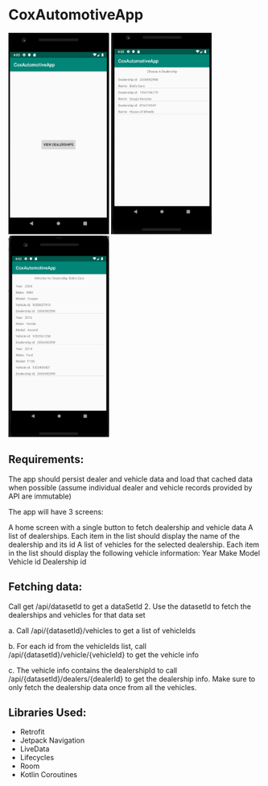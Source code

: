 # CoxAutomotiveApp

<img src="https://github.com/laurenyew/CoxAutomotiveApp/blob/master/Screenshots/Home.png" width="200" height="400" /> <img src="https://github.com/laurenyew/CoxAutomotiveApp/blob/master/Screenshots/Dealerships.png" width="200" height="400" /> <img src="https://github.com/laurenyew/CoxAutomotiveApp/blob/master/Screenshots/Vehicles.png" width="200" height="400" /> 

## Requirements:
The app should persist dealer and vehicle data and load that cached data when possible (assume individual dealer and vehicle records provided by API are immutable)

The app will have 3 screens:

A home screen with a single button to fetch dealership and vehicle data
A list of dealerships. Each item in the list should display the name of the dealership and its id
A list of vehicles for the selected dealership. Each item in the list should display the following vehicle information:
Year
Make
Model
Vehicle id
Dealership id
 

## Fetching data:

Call get /api/datasetId to get a dataSetId 
2.       Use the datasetId to fetch the dealerships and vehicles for that data set

a.       Call /api/{datasetId}/vehicles to get a list of vehicleIds 

b.       For each id from the vehicleIds list, call /api/{datasetId}/vehicle/{vehicleId} to get the vehicle info 

c.       The vehicle info contains the dealershipId to call /api/{datasetId}/dealers/{dealerId} to get the dealership info.  Make sure to only fetch the dealership data once from all the vehicles. 

## Libraries Used:
* Retrofit
* Jetpack Navigation
* LiveData
* Lifecycles
* Room
* Kotlin Coroutines
